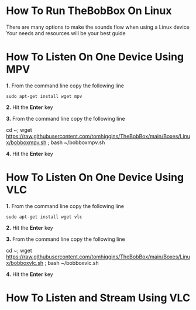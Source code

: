 # How To Run TheBobBox On Linux

There are many options to make the sounds flow when using a Linux device
Your needs and resources will be your best guide

# How To Listen On One Device Using MPV

**1.** From the command line copy  the following line

    sudo apt-get install wget mpv 

**2.** Hit the **Enter** key

**3.** From the command line copy  the following line

   cd ~; wget https://raw.githubusercontent.com/tomhiggins/TheBobBox/main/Boxes/Linux/bobboxmpv.sh ; bash ~/bobboxmpv.sh

**4.** Hit the **Enter** key


# How To Listen On One Device Using VLC

**1.** From the command line copy  the following line

    sudo apt-get install wget vlc

**2.** Hit the **Enter** key

**3.** From the command line copy  the following line

   cd ~; wget https://raw.githubusercontent.com/tomhiggins/TheBobBox/main/Boxes/Linux/bobboxvlc.sh ; bash ~/bobboxvlc.sh

**4.** Hit the **Enter** key

# How To Listen and Stream Using VLC
